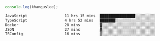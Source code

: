 ```js
console.log(khanguslee);
```

<!--START_SECTION:waka-->

```txt
JavaScript                 11 hrs 15 mins  ████████████████░░░░░░░░░   63.51 %
TypeScript                 4 hrs 52 mins   ███████░░░░░░░░░░░░░░░░░░   27.49 %
Docker                     28 mins         ▓░░░░░░░░░░░░░░░░░░░░░░░░   02.67 %
JSON                       27 mins         ▓░░░░░░░░░░░░░░░░░░░░░░░░   02.55 %
TSConfig                   16 mins         ▒░░░░░░░░░░░░░░░░░░░░░░░░   01.55 %
```

<!--END_SECTION:waka-->

<!--
**khanguslee/khanguslee** is a ✨ _special_ ✨ repository because its `README.md` (this file) appears on your GitHub profile.

Here are some ideas to get you started:

- 🔭 I’m currently working on ...
- 🌱 I’m currently learning ...
- 👯 I’m looking to collaborate on ...
- 🤔 I’m looking for help with ...
- 💬 Ask me about ...
- 📫 How to reach me: ...
- 😄 Pronouns: ...
- ⚡ Fun fact: ...
-->
